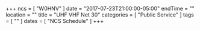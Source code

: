 +++
ncs = [ "W0HNV" ]
date = "2017-07-23T21:00:00-05:00"
endTime = ""
location = ""
title = "UHF VHF Net 30"
categories = [ "Public Service" ]
tags = [ "" ]
dates = [ "NCS Schedule" ]
+++
